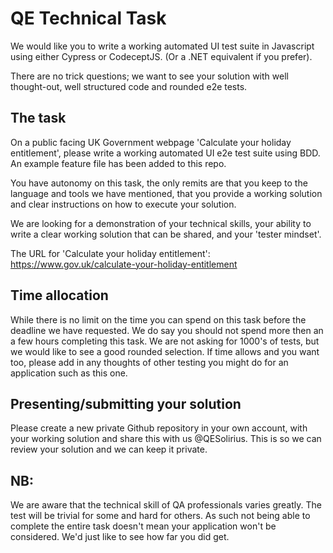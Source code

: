 # QE Technical Task

We would like you to write a working automated UI test suite in Javascript using either Cypress or CodeceptJS.  (Or a .NET equivalent if you prefer).

There are no trick questions; we want to see your solution with well thought-out, well structured code and rounded e2e tests.

## The task

On a public facing UK Government webpage 'Calculate your holiday entitlement', please write a working automated UI e2e test suite using BDD. An example feature file has been added to this repo.

You have autonomy on this task, the only remits are that you keep to the language and tools we have mentioned, that you provide a working solution and clear instructions on how to execute your solution.

We are looking for a demonstration of your technical skills, your ability to write a clear working solution that can be shared, and your 'tester mindset'.

The URL for 'Calculate your holiday entitlement': https://www.gov.uk/calculate-your-holiday-entitlement

## Time allocation

While there is no limit on the time you can spend on this task before the deadline we have requested. We do say you should not spend more then an a few hours completing this task. We are not asking for 1000's of tests, but we would like to see a good rounded selection. If time allows and you want too, please add in any thoughts of other testing you might do for an application such as this one.

## Presenting/submitting your solution

Please create a new private Github repository in your own account, with your working solution and share this with us @QESolirius. This is so we can review your solution and we can keep it private.

## NB:

We are aware that the technical skill of QA professionals varies greatly. The test will be trivial for some and hard for others. As such not being able to complete the entire task doesn't mean your application won't be considered. We'd just like to see how far you did get.